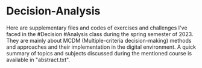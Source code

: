# Decision-Analysis

Here are supplementary files and codes of exercises and challenges I've faced in the #Decision #Analysis class during the spring semester of 2023. They are mainly about MCDM (Multiple-criteria decision-making) methods and approaches and their implementation in the digital environment. A quick summary of topics and subjects discussed during the mentioned course is available in "abstract.txt".
